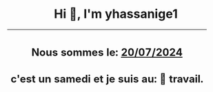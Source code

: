 <h1 align='center'>Hi 👋, I'm yhassanige1</h1>
<div align='center'>

|<h2 align='center'>Nous sommes le: <u>20/07/2024</u></h2><h2 align='center'>c'est un samedi et je suis au: 🏢 travail.</h2>|
|---
</div>